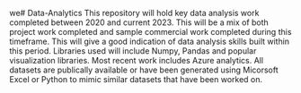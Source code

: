 we# Data-Analytics
This repository will hold key data analysis work completed between 2020 and current 2023. This will be a mix of both project work completed and sample commercial work completed during this timeframe. This will give a good indication of data analysis skills built within this period.
Libraries used will include Numpy, Pandas and popular visualization libraries. Most recent work includes Azure analytics. All datasets are publically available or have been generated using Micorsoft Excel or Python to mimic similar datasets that have been worked on. 
